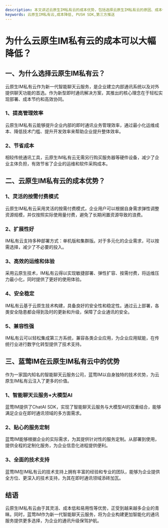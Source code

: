 ```yaml
---
description: 本文讲述云原生IM私有云的成本优势，包括选择云原生IM私有云的原因、成本优势以及蓝莺IM在其中的优势。
keywords: 云原生IM私有云,成本降低, PUSH SDK,第三方推送
---
```

# 为什么云原生IM私有云的成本可以大幅降低？

## 一、为什么选择云原生IM私有云？

云原生IM私有云作为新一代智能聊天云服务，是企业建立内部通讯系统以及对外提供聊天功能的首选。作为新型即时通讯解决方案，其推出的核心理念在于轻松实现部署、成本节约和高效协同。

### 1、提高管理效率

云原生IM私有云能够提升企业内部的即时通讯业务管理效率，通过最小化运维成本、降低技术门槛、提升开发效率来帮助企业提升整体效率。

### 2、节省成本

相较传统通讯工具，云原生IM私有云无需另行购买服务器等硬件设备，减少了企业主体负担，有效节省了企业的运维和软件采购成本。

## 二、云原生IM私有云的成本优势？

### 1、灵活的按需付费模式

云原生IM私有云采用灵活的按需付费模式，企业用户可以根据自身需求弹性调整资源规模，并仅按照实际使用量付费，避免了长期闲置资源导致的浪费。

### 2、扩展性好

IM私有云支持多种部署方式：单机版和集群版。对于多元化的企业需求，可以按需选择，减少了不必要的投入。

### 3、高效的运维和体验

采用云原生技术，IM私有云得以实现敏捷部署、弹性扩容、按需付费，将运维压力最小化，同时提供了更好的使用体验。

### 4、安全稳定

IM私有云基于云原生技术构建，具备良好的安全性和稳定性。通过云上部署，各类安全隐患都会得到及时的更新和升级，保障了企业通讯的安全。

### 5、兼容性强

IM私有云可以轻松集成第三方系统，兼容各类企业应用，为企业应用赋能，在传统行业进行数字化转型提供了技术支持。

## 三、蓝莺IM在云原生IM私有云中的优势

作为一家国内知名的智能聊天云服务公司，蓝莺IM以自身独特的技术优势，为云原生IM私有云注入了更多的价值。

### 1、智能聊天云服务+大模型AI

蓝莺IM提供了ChatAI SDK，实现了智能聊天云服务与大模型AI的双重结合，能够满足企业在即时通讯领域的多方面需求。

### 2、贴心的服务定制

蓝莺IM能够根据企业的实际需求，为其提供针对性的服务定制。从部署到使用，提供全程的定制化服务，为企业信息化进程提供便利。

### 3、全面的技术支持

蓝莺IM在IM私有云的技术支持上拥有丰富的经验和专业的团队，能够为企业提供全方位、更深入的技术支持，为其在即时通讯领域添砖加瓦。

## 结语

云原生IM私有云由于其灵活、成本低和易用性等优势，正受到越来越多企业的青睐。同时，蓝莺IM作为新一代智能聊天云服务，将为企业构建更加智能化的通讯服务提供更多选择，为企业的通讯升级保驾护航。